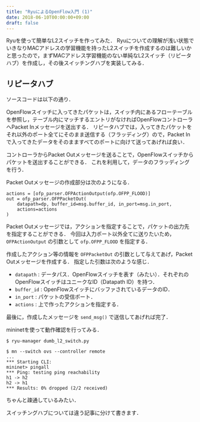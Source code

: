```yaml
---
title: "RyuによるOpenFlow入門 (1)"
date: 2018-06-10T00:00:00+09:00
draft: false
---
```


Ryuを使って簡単なL2スイッチを作ってみた．
Ryuについての理解が浅い状態でいきなりMACアドレスの学習機能を持ったL2スイッチを作成するのは難しいかと思ったので，まずMACアドレス学習機能のない単純なL2スイッチ（リピータハブ）を作成し，その後スイッチングハブを実装してみる．

## リピータハブ
ソースコードは以下の通り．

<script src="https://gist-it.appspot.com/github/mas9612/ryu-study/blob/master/dumb_l2_switch.py"></script>

OpenFlowスイッチに入ってきたパケットは，スイッチ内にあるフローテーブルを参照し，テーブル内にマッチするエントリがなければOpenFlowコントローラへPacket Inメッセージを送出する．
リピータハブでは，入ってきたパケットをそれ以外のポート全てにそのまま送信する（フラッディング）ので，Packet Inで入ってきたデータをそのまますべてのポートに向けて送ってあげれば良い．

コントローラからPacket Outメッセージを送ることで，OpenFlowスイッチからパケットを送出することができる．
これを利用して，データのフラッディングを行う．

Packet Outメッセージの作成部分は次のようになる．

    actions = [ofp_parser.OFPActionOutput(ofp.OFPP_FLOOD)]
    out = ofp_parser.OFPPacketOut(
        datapath=dp, buffer_id=msg.buffer_id, in_port=msg.in_port,
        actions=actions
    )

Packet Outメッセージでは，アクションを指定することで，パケットの出力先を指定することができる．
今回は入力ポート以外全てに送りたいため， `OFPActionOutput` の引数として `ofp.OFPP_FLOOD` を指定する．

作成したアクション等の情報を `OFPPacketOut` の引数として与えてあげ，Packet Outメッセージを作成する．
指定した引数は次のような感じ．

* `datapath` : データパス．OpenFlowスイッチを表す（みたい）．それぞれのOpenFlowスイッチはユニークなID（Datapath ID）を持つ．
* `buffer_id` : OpenFlowスイッチにバッファされているデータのID．
* `in_port` : パケットの受信ポート．
* `actions` : 上で作ったアクションを指定する．

最後に，作成したメッセージを `send_msg()` で送信してあげれば完了．

mininetを使って動作確認を行ってみる．

    $ ryu-manager dumb_l2_switch.py

    $ mn --switch ovs --controller remote
    ...
    *** Starting CLI:
    mininet> pingall
    *** Ping: testing ping reachability
    h1 -> h2
    h2 -> h1
    *** Results: 0% dropped (2/2 received)

ちゃんと疎通しているみたい．

スイッチングハブについては違う記事に分けて書きます．

